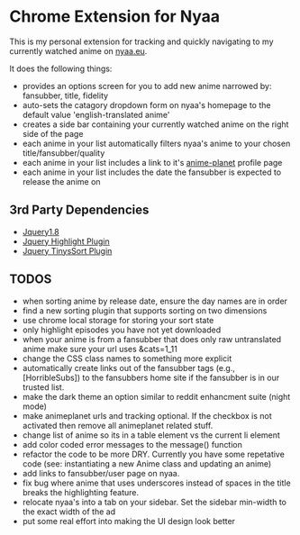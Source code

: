 # Chrome Extension for Nyaa

This is my personal extension for tracking and quickly navigating to my currently watched anime on [nyaa.eu](http://nyaa.eu).

It does the following things:
- provides an options screen for you to add new anime narrowed by: fansubber, title, fidelity
- auto-sets the catagory dropdown form on nyaa's homepage to the default value 'english-translated anime'
- creates a side bar containing your currently watched anime on the right side of the page
- each anime in your list automatically filters nyaa's anime to your chosen title/fansubber/quality
- each anime in your list includes a link to it's [anime-planet](http://www.anime-planet.com/) profile page
- each anime in your list includes the date the fansubber is expected to release the anime on


## 3rd Party Dependencies
- [Jquery1.8](http://jquery.com/)
- [Jquery Highlight Plugin](http://bartaz.github.com/sandbox.js/jquery.highlight.html)
- [Jquery TinysSort Plugin](http://tinysort.sjeiti.com/)

## TODOS
- when sorting anime by release date, ensure the day names are in order
- find a new sorting plugin that supports sorting on two dimensions
- use chrome local storage for storing your sort state
- only highlight episodes you have not yet downloaded
- when your anime is from a fansubber that does only raw untranslated anime make sure your url uses &cats=1_11
- change the CSS class names to something more explicit
- automatically create links out of the fansubber tags (e.g., [HorribleSubs]) to the fansubbers home site if the fansubber is in our trusted list.
- make the dark theme an option similar to reddit enhancment suite (night mode)
- make animeplanet urls and tracking optional. If the checkbox is not activated then remove all animeplanet related stuff.
- change list of anime so its in a table element vs the current li element
- add color coded error messages to the message() function
- refactor the code to be more DRY. Currently you have some repetative code (see: instantiating a new Anime class and updating an anime)
- add links to fansubber/user page on nyaa.
- fix bug where anime that uses underscores instead of spaces in the title
  breaks the highlighting feature.
- relocate nyaa's into a tab on your sidebar. Set the sidebar min-width to the exact width of the ad
- put some real effort into making the UI design look better
